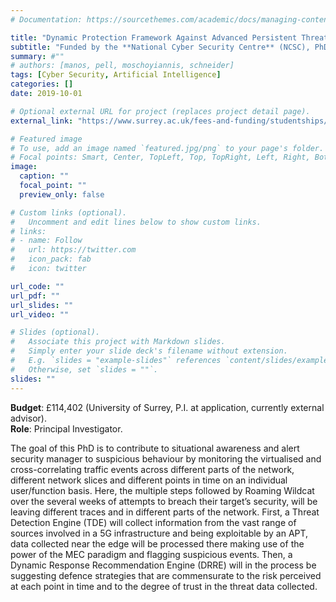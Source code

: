 ```yaml
---
# Documentation: https://sourcethemes.com/academic/docs/managing-content/

title: "Dynamic Protection Framework Against Advanced Persistent Threats in 5G Networks"
subtitle: "Funded by the **National Cyber Security Centre** (NCSC), PhD studentship, 2019-2022."
summary: #""
# authors: [manos, pell, moschoyiannis, schneider]
tags: [Cyber Security, Artificial Intelligence]
categories: []
date: 2019-10-01

# Optional external URL for project (replaces project detail page).
external_link: "https://www.surrey.ac.uk/fees-and-funding/studentships/dynamic-protection-framework-against-advanced-persistent-threats-5g"

# Featured image
# To use, add an image named `featured.jpg/png` to your page's folder.
# Focal points: Smart, Center, TopLeft, Top, TopRight, Left, Right, BottomLeft, Bottom, BottomRight.
image:
  caption: ""
  focal_point: ""
  preview_only: false

# Custom links (optional).
#   Uncomment and edit lines below to show custom links.
# links:
# - name: Follow
#   url: https://twitter.com
#   icon_pack: fab
#   icon: twitter

url_code: ""
url_pdf: ""
url_slides: ""
url_video: ""

# Slides (optional).
#   Associate this project with Markdown slides.
#   Simply enter your slide deck's filename without extension.
#   E.g. `slides = "example-slides"` references `content/slides/example-slides.md`.
#   Otherwise, set `slides = ""`.
slides: ""
---
```

**Budget**: £114,402 (University of Surrey, P.I. at application, currently external advisor).\
**Role**: Principal Investigator.

The goal of this PhD is to contribute to situational awareness and alert security manager to suspicious behaviour by monitoring the virtualised and cross-correlating traffic events across different parts of the network, different network slices and different points in time on an individual user/function basis. Here, the multiple steps followed by Roaming Wildcat over the several weeks of attempts to breach their target’s security, will be leaving different traces and in different parts of the network. First, a Threat Detection Engine (TDE) will collect information from the vast range of sources involved in a 5G infrastructure and being exploitable by an APT, data collected near the edge will be processed there making use of the power of the MEC paradigm and flagging suspicious events. Then, a Dynamic Response Recommendation Engine (DRRE) will in the process be suggesting defence strategies that are commensurate to the risk perceived at each point in time and to the degree of trust in the threat data collected.
